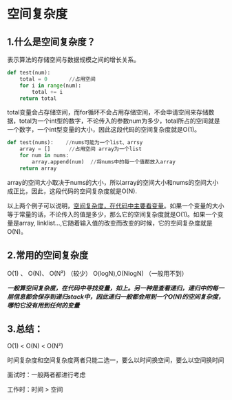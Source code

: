 # 空间复杂度

## 1.什么是空间复杂度？

表示算法的存储空间与数据规模之间的增长关系。

```python
def test(num):
	total = 0       //占用空间
    for i in range(num):
		total += i
	return total
```

total变量会占存储空间，而for循环不会占用存储空间，不会申请空间来存储数据，total为一个int型的数字，不论传入的参数num为多少，total所占的空间就是一个数字，一个int型变量的大小，因此这段代码的空间复杂度就是O(1)。

```python
def test(nums):    //nums可能为一个list、arrsy
	array = []      //占用空间 array为一个list
    for num in nums:
		array.append(num)  //将nums中的每一个值都放入array
	return array
```

array的空间大小取决于nums的大小，所以array的空间大小和nums的空间大小成正比，因此，这段代码的空间复杂度就是O(N).

以上两个例子可以说明，<u>空间复杂度，在代码中主要看变量</u>。如果一个变量的大小等于常量的话，不论传入的值是多少，那么它的空间复杂度就是O(1)。如果一个变量是array, linklist...,它随着输入值的改变而改变的时候，它的空间复杂度就是O(N)。

## 2.常用的空间复杂度

O(1) 、 O(N)、       O(N²) （较少）   O(logN),O(NlogN) （一般用不到）

***一般算空间复杂度，在代码中寻找变量，如上。另一种是查看递归，递归中的每一层信息都会保存到递归stack中，因此递归一般都会用到一个O(N)的空间复杂度，哪怕它没有用到任何的变量***

## 3.总结：

O(1)   <  O(N)  <  O(N²) 

时间复杂度和空间复杂度两者只能二选一，要么以时间换空间，要么以空间换时间

面试时：一般两者都进行考虑

工作时：时间   >   空间